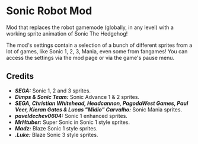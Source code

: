 # Sonic Robot Mod

Mod that replaces the robot gamemode (globally, in any level) with a working sprite animation of <cl>Sonic The Hedgehog</c>!

The mod's settings contain a selection of a bunch of different sprites from a lot of games, like Sonic 1, 2, 3, Mania, even some from fangames!
You can access the settings via the <cy>mod page</c> or via the game's <cp>pause menu</c>.

## Credits

- ***SEGA:*** Sonic 1, 2 and 3 sprites.
- ***Dimps & Sonic Team:*** Sonic Advance 1 & 2 sprites.
- ***SEGA, Christian Whitehead, Headcannon, PagodaWest Games, Paul Veer, Kieran Gates & Lucas "Midio" Carvalho:*** Sonic Mania sprites.
- ***paveldechev0604:*** Sonic 1 enhanced sprites.
- ***MrHtuber:*** Super Sonic in Sonic 1 style sprites.
- ***Madz:*** Blaze Sonic 1 style sprites.
- ***.Luke:*** Blaze Sonic 3 style sprites.